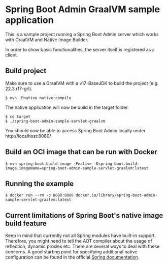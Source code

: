 # Spring Boot Admin GraalVM sample application

This is a sample project running a Spring Boot Admin server which works with GraalVM and Native Image Builder.

In order to show basic functionalities, the server itself is registered as a client.

## Build project

Make sure to use a GraalVM with a v17-BaseJDK to build the project (e.g. 22.3.r17-grl).

```
$ mvn -Pnative native:compile
```
The native application will now be build in the target folder.
```
$ cd target
$ ./spring-boot-admin-sample-servlet-graalvm
```
You should now be able to access Spring Boot Admin locally under http://localhost:8080/

## Build an OCI image that can be run with Docker

```
$ mvn spring-boot:build-image -Pnative -Dspring-boot.build-image.imageName=spring-boot-admin-sample-servlet-graalvm:latest
```

## Running the example

```
$ docker run --rm -p 8080:8080 docker.io/library/spring-boot-admin-sample-servlet-graalvm:latest
```

## Current limitations of Spring Boot's native image build feature

Keep in mind that currently not all Spring modules have built-in support. Therefore, you might need to tell the AOT compiler about the usage of reflection, dynamic proxies etc. There are several ways to deal with these concerns. A good starting point for specifying additional native configuration can be found in the official [Spring documentation](https://docs.spring.io/spring-framework/docs/6.0.0/reference/html/core.html#aot-hints).
